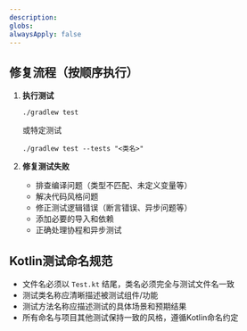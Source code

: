 ```yaml
---
description:
globs: 
alwaysApply: false
---
```


## 修复流程（按顺序执行）
1. **执行测试**
   ```
   ./gradlew test
   ```
   或特定测试
   ```
   ./gradlew test --tests "<类名>"
   ```

2. **修复测试失败**
   - 排查编译问题（类型不匹配、未定义变量等）
   - 解决代码风格问题
   - 修正测试逻辑错误（断言错误、异步问题等）
   - 添加必要的导入和依赖
   - 正确处理协程和异步测试

## Kotlin测试命名规范
- 文件名必须以 `Test.kt` 结尾，类名必须完全与测试文件名一致
- 测试类名称应清晰描述被测试组件/功能
- 测试方法名称应描述测试的具体场景和预期结果
- 所有命名与项目其他测试保持一致的风格，遵循Kotlin命名约定
